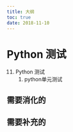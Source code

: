 ```yaml
---
title: 大纲
toc: true
date: 2018-11-10
---
```

# Python 测试


11. Python 测试
    1. python单元测试


## 需要消化的


## 需要补充的

